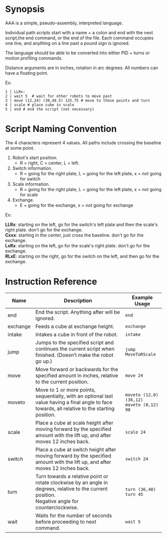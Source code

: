 # Synopsis

AAA is a simple, pseudo-assembly, interpreted language. 

Individual path scripts start with a name + a colon and end with the next script,the end command, or the end of the file. Each command occupies one line, and anything on a line past a pound sign is ignored.

The language should be able to be converted into either PID + turns or motion profiling commands.

Distance arguments are in inches, rotation in arc degrees. All numbers can have a floating point.

Ex:
```
1 | LLRx:
2 | wait 5  # wait for other robots to move past
3 | move (12,24) (30,48.5) 125.75 # move to those points and turn 
4 | scale # place cube in scale
5 | end # end the script (not necessary)
```

# Script Naming Convention

The 4 characters represent 4 values. All paths include crossing the baseline at some point.

1. Robot's start position. 
    * R = right, C = center, L = left.
2. Switch information. 
    * R = going for the right plate, L = going for the left plate, x = not going for switch
3. Scale information. 
    * R = going for the right plate, L = going for the left plate, x = not going for scale
4. Exchange. 
    * E = going for the exchange, x = not going for exchange

Ex:
  
**LLRx**: starting on the left, go for the switch's left plate and then the scale's right plate. don't go for the exchange.  
**Cxxx**: starting in the center, just cross the baseline. don't go for the exchange.  
**LxRx**: starting on the left, go for the scale's right plate. don't go for the exchange.  
**RLxE**: starting on the right, go for the switch on the left, and then go for the exchange.  


# Instruction Reference

<!-- Sorry about how ugly the table is, it's either this or gigantic spacing that also looks ugly if you have word wrap - @kevinzwang -->

| Name | Description | Example Usage |
| --- | --- | ---|
| end | End the script. Anything after will be ignored. | `end` |
| exchange | Feeds a cube at exchange height. | `exchange` |
| intake | Intakes a cube in front of the robot. | `intake` |
| jump | Jumps to the specified script and continues the current script when finished. (Doesn’t make the robot go up.) | `jump MoveToRScale`
| move | Move forward or backwards for the specified amount in inches, relative to the current position. | `move 24` |
| moveto | Move to 1 or more points, sequentially, with an optional last value having a final angle to face towards, all relative to the starting position. | `moveto (12,0) (36,12)` <br> `moveto (0,12) 90` |
| scale | Place a cube at scale height after moving forward by the specified amount with the lift up, and after moves 12 inches back. | `scale 24` |
| switch | Place a cube at switch height after moving forward by the specified amount with the lift up, and after moves 12 inches back. | `switch 24` |
| turn | Turn towards a relative point or rotate clockwise by an angle in degrees, relative to the current position. <br> Negative angle for counterclockwise. | `turn (36,48)` <br> `turn 45` |
| wait | Waits for the number of seconds before proceeding to next command. | `wait 5` |
